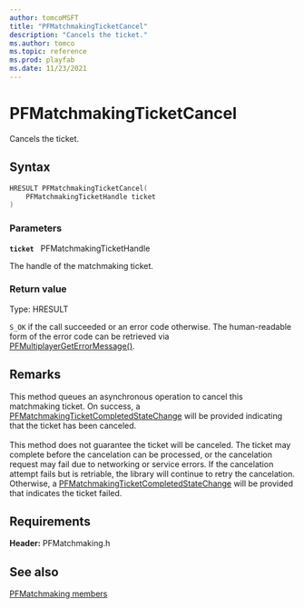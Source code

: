 ```yaml
---
author: tomcoMSFT
title: "PFMatchmakingTicketCancel"
description: "Cancels the ticket."
ms.author: tomco
ms.topic: reference
ms.prod: playfab
ms.date: 11/23/2021
---
```


# PFMatchmakingTicketCancel  

Cancels the ticket.  

## Syntax  
  
```cpp
HRESULT PFMatchmakingTicketCancel(  
    PFMatchmakingTicketHandle ticket  
)  
```  
  
### Parameters  
  
**`ticket`** &nbsp; PFMatchmakingTicketHandle  
  
The handle of the matchmaking ticket.  
  
  
### Return value
Type: HRESULT
  
```S_OK``` if the call succeeded or an error code otherwise. The human-readable form of the error code can be retrieved via [PFMultiplayerGetErrorMessage()](../../pfmultiplayer/functions/pfmultiplayergeterrormessage.md).
  
## Remarks  
  
This method queues an asynchronous operation to cancel this matchmaking ticket. On success, a [PFMatchmakingTicketCompletedStateChange](../structs/pfmatchmakingticketcompletedstatechange.md) will be provided indicating that the ticket has been canceled. <br /><br /> This method does not guarantee the ticket will be canceled. The ticket may complete before the cancelation can be processed, or the cancelation request may fail due to networking or service errors. If the cancelation attempt fails but is retriable, the library will continue to retry the cancelation. Otherwise, a [PFMatchmakingTicketCompletedStateChange](../structs/pfmatchmakingticketcompletedstatechange.md) will be provided that indicates the ticket failed.
  
## Requirements  
  
**Header:** PFMatchmaking.h
  
## See also  
[PFMatchmaking members](../pfmatchmaking_members.md)  

  
  
